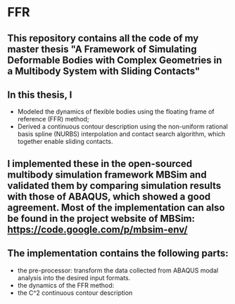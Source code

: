 FFR
===
## This repository contains all the code of my master thesis "A Framework of Simulating Deformable Bodies with Complex Geometries in a Multibody System with Sliding Contacts"

## In this thesis, I 
  * Modeled the dynamics of flexible bodies using the floating frame of reference (FFR) method; 
  * Derived a continuous contour description using the non-uniform rational basis spline (NURBS) interpolation and     contact search algorithm, which together enable sliding contacts.

## I implemented these in the open-sourced multibody simulation framework MBSim and validated them by comparing simulation results with those of ABAQUS, which showed a good agreement. Most of the implementation can also be found in the project website of MBSim: https://code.google.com/p/mbsim-env/

## The implementation contains the following parts:
  * the pre-processor: transform the data collected from ABAQUS modal analysis into the desired input formats.
  * the dynamics of the FFR method:
  * the C^2 continuous contour description

